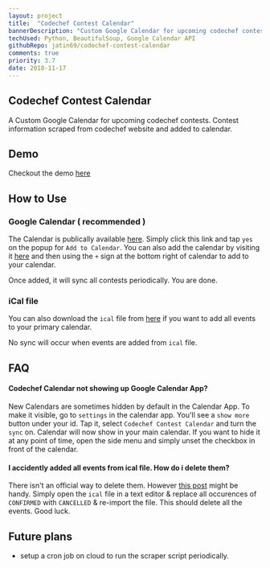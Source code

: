 ```yaml
---
layout: project
title:  "Codechef Contest Calendar"
bannerDescription: "Custom Google Calendar for upcoming codechef contests."
techUsed: Python, BeautifulSoup, Google Calendar API
githubRepo: jatin69/codechef-contest-calendar
comments: true
priority: 3.7
date: 2018-11-17
---
```


## Codechef Contest Calendar

A Custom Google Calendar for upcoming codechef contests. Contest information scraped from codechef website and added to calendar.

## Demo

Checkout the demo [here](https://jatin69.github.io/codechef-contest-calendar/)

## How to Use

### Google Calendar ( recommended )

The Calendar is publically available [here](https://calendar.google.com/calendar?cid=N2RxbWZuNm12cmVpcWIyNmpkbjVydWs1amtAZ3JvdXAuY2FsZW5kYXIuZ29vZ2xlLmNvbQ). Simply click this link and tap `yes` on the popup for `Add to Calendar`. You can also add the calendar by visiting it [here](https://jatin69.github.io/codechef-contest-calendar/) and then using the `+` sign at the bottom right of calendar to add to your calendar.

Once added, it will sync all contests periodically. You are done.

### iCal file

You can also download the `ical` file from [here](https://calendar.google.com/calendar/ical/7dqmfn6mvreiqb26jdn5ruk5jk%40group.calendar.google.com/public/basic.ics) if you want to add all events to your primary calendar.

No sync will occur when events are added from `ical` file.

## FAQ

#### Codechef Calendar not showing up Google Calendar App?

New Calendars are sometimes hidden by default in the Calendar App. To make it visible, go to `settings` in the calendar app. You'll see a `show more` button under your id. Tap it, select `Codechef Contest Calendar` and turn the `sync` on.
Calendar will now show in your main calendar. If you want to hide it at any point of time, open the side menu and simply unset the checkbox in front of the calendar.

#### I accidently added all events from ical file. How do i delete them?

There isn't an official way to delete them. However [this post](http://blog.tomverhoeff.nl/2011/01/31/howto-undo-ical-import-in-google-calendar/) might be handy. 
Simply open the `ical` file in a text editor & replace all occurences of `CONFIRMED` with `CANCELLED` & re-import the file. This should delete all the events. Good luck.

## Future plans

- setup a cron job on cloud to run the scraper script periodically.